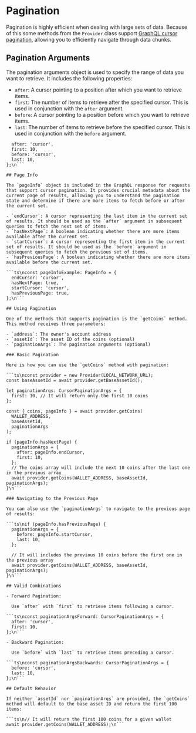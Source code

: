 # Pagination

Pagination is highly efficient when dealing with large sets of data. Because of this some methods from the `Provider` class support [GraphQL cursor pagination](https://graphql.org/learn/pagination/), allowing you to efficiently navigate through data chunks.

## Pagination Arguments

The pagination arguments object is used to specify the range of data you want to retrieve. It includes the following properties:

- `after`: A cursor pointing to a position after which you want to retrieve items.
- `first`: The number of items to retrieve after the specified cursor. This is used in conjunction with the `after` argument.
- `before`: A cursor pointing to a position before which you want to retrieve items.
- `last`: The number of items to retrieve before the specified cursor. This is used in conjunction with the `before` argument.

```ts\nconst paginationArgsExample: CursorPaginationArgs = {
  after: 'cursor',
  first: 10,
  before: 'cursor',
  last: 10,
};\n```

## Page Info

The `pageInfo` object is included in the GraphQL response for requests that support cursor pagination. It provides crucial metadata about the current page of results, allowing you to understand the pagination state and determine if there are more items to fetch before or after the current set.

- `endCursor`: A cursor representing the last item in the current set of results. It should be used as the `after` argument in subsequent queries to fetch the next set of items.
- `hasNextPage`: A boolean indicating whether there are more items available after the current set.
- `startCursor`: A cursor representing the first item in the current set of results. It should be used as the `before` argument in subsequent queries to fetch the previous set of items.
- `hasPreviousPage`: A boolean indicating whether there are more items available before the current set.

```ts\nconst pageInfoExample: PageInfo = {
  endCursor: 'cursor',
  hasNextPage: true,
  startCursor: 'cursor',
  hasPreviousPage: true,
};\n```

## Using Pagination

One of the methods that supports pagination is the `getCoins` method. This method receives three parameters:

- `address`: The owner's account address
- `assetId`: The asset ID of the coins (optional)
- `paginationArgs`: The pagination arguments (optional)

### Basic Pagination

Here is how you can use the `getCoins` method with pagination:

```ts\nconst provider = new Provider(LOCAL_NETWORK_URL);
const baseAssetId = await provider.getBaseAssetId();

let paginationArgs: CursorPaginationArgs = {
  first: 10, // It will return only the first 10 coins
};

const { coins, pageInfo } = await provider.getCoins(
  WALLET_ADDRESS,
  baseAssetId,
  paginationArgs
);

if (pageInfo.hasNextPage) {
  paginationArgs = {
    after: pageInfo.endCursor,
    first: 10,
  };
  // The coins array will include the next 10 coins after the last one in the previous array
  await provider.getCoins(WALLET_ADDRESS, baseAssetId, paginationArgs);
}\n```

### Navigating to the Previous Page

You can also use the `paginationArgs` to navigate to the previous page of results:

```ts\nif (pageInfo.hasPreviousPage) {
  paginationArgs = {
    before: pageInfo.startCursor,
    last: 10,
  };

  // It will includes the previous 10 coins before the first one in the previous array
  await provider.getCoins(WALLET_ADDRESS, baseAssetId, paginationArgs);
}\n```

## Valid Combinations

- Forward Pagination:

  Use `after` with `first` to retrieve items following a cursor.

```ts\nconst paginationArgsForward: CursorPaginationArgs = {
  after: 'cursor',
  first: 10,
};\n```

- Backward Pagination:

  Use `before` with `last` to retrieve items preceding a cursor.

```ts\nconst paginationArgsBackwards: CursorPaginationArgs = {
  before: 'cursor',
  last: 10,
};\n```

## Default Behavior

If neither `assetId` nor `paginationArgs` are provided, the `getCoins` method will default to the base asset ID and return the first 100 items:

```ts\n// It will return the first 100 coins for a given wallet
await provider.getCoins(WALLET_ADDRESS);\n```
